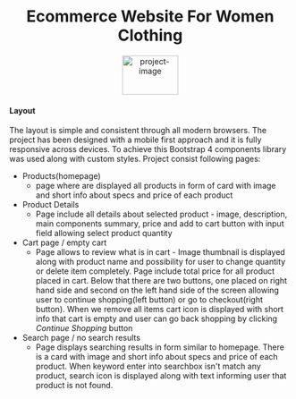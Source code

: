 <h1 align="center" id="title">Ecommerce Website For Women Clothing</h1>

<p align="center"><img src="https://syamkumarkonisetty.github.io/Ecommerce-Website-Of-Women-Clothing/images/op-removebg-preview.png" alt="project-image" style="height:70px; width:100px"></p>

#### Layout

The layout is simple and consistent through all modern browsers. The project has been designed with a mobile first approach and it is fully responsive across devices. To achieve this Bootstrap 4 components library was used along with custom styles.
Project consist following pages:

- Products(homepage)
  - page where are displayed all products in form of card with image and short info about specs and price of each product
- Product Details
  - Page include all details about selected product - image, description, main components summary, price and add to cart button with input field allowing select product quantity
- Cart page / empty cart
  - Page allows to review what is in cart - Image thumbnail is displayed along with product name and possibility for user to change quantity or delete item completely.
    Page include total price for all product placed in cart. Below that there are two buttons, one placed on right hand side and second on the left hand side of the screen allowing user to continue shopping(left button) or go to checkout(right button). When we remove all items cart icon is displayed with short info that cart is empty and user can go back shopping by clicking _Continue Shopping_ button
- Search page / no search results
  - Page displays searching results in form similar to homepage. There is a card with image and short info about specs and price of each product.
    When keyword enter into searchbox isn't match any product, search icon is displayed along with text informing user that product is not found.

